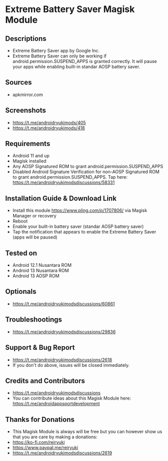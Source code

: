 # Extreme Battery Saver Magisk Module

## Descriptions
- Extreme Battery Saver app by Google Inc.
- Extreme Battery Saver can only be working if android.permission.SUSPEND_APPS is granted correctly. It will pause your apps while enabling built-in standar AOSP battery saver.

## Sources
- apkmirror.com

## Screenshots
- https://t.me/androidryukimods/405
- https://t.me/androidryukimods/418

## Requirements
- Android 11 and up
- Magisk installed
- Any AOSP Signatured ROM to grant android.permission.SUSPEND_APPS
- Disabled Android Signature Verification for non-AOSP Signatured ROM to grant android.permission.SUSPEND_APPS. Tap here: https://t.me/androidryukimodsdiscussions/58331

## Installation Guide & Download Link
- Install this module https://www.pling.com/p/1707806/ via Magisk Manager or recovery
- Reboot
- Enable your built-in battery saver (standar AOSP battery saver)
- Tap the notification that appears to enable the Extreme Battery Saver (apps will be paused)

## Tested on
- Android 12.1 Nusantara ROM
- Android 13 Nusantara ROM
- Android 13 AOSP ROM

## Optionals
- https://t.me/androidryukimodsdiscussions/60861

## Troubleshootings
- https://t.me/androidryukimodsdiscussions/29836

## Support & Bug Report
- https://t.me/androidryukimodsdiscussions/2618
- If you don't do above, issues will be closed immediately.

## Credits and Contributors
- https://t.me/androidryukimodsdiscussions
- You can contribute ideas about this Magisk Module here: https://t.me/androidappsportdevelopment

## Thanks for Donations
- This Magisk Module is always will be free but you can however show us that you are care by making a donations:
- https://ko-fi.com/reiryuki
- https://www.paypal.me/reiryuki
- https://t.me/androidryukimodsdiscussions/2619


